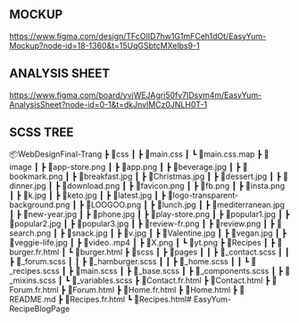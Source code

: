 ## MOCKUP
https://www.figma.com/design/TFcOIID7hw1G1mFCeh1dOt/EasyYum-Mockup?node-id=18-1360&t=15UqGSbtcMXelbs9-1

## ANALYSIS SHEET
https://www.figma.com/board/yvjWEJAgri50fy7lDsym4m/EasyYum-AnalysisSheet?node-id=0-1&t=dkJnvlMCz0JNLH0T-1


## SCSS TREE
📦WebDesignFinal-Trang
 ┣ 📂css
 ┃ ┣ 📜main.css
 ┃ ┗ 📜main.css.map
 ┣ 📂image
 ┃ ┣ 📜app-store.png
 ┃ ┣ 📜app.png
 ┃ ┣ 📜beverage.jpg
 ┃ ┣ 📜bookmark.png
 ┃ ┣ 📜breakfast.jpg
 ┃ ┣ 📜Christmas.jpg
 ┃ ┣ 📜dessert.jpg
 ┃ ┣ 📜dinner.jpg
 ┃ ┣ 📜download.png
 ┃ ┣ 📜favicon.png
 ┃ ┣ 📜fb.png
 ┃ ┣ 📜insta.png
 ┃ ┣ 📜k.jpg
 ┃ ┣ 📜keto.jpg
 ┃ ┣ 📜latest.jpg
 ┃ ┣ 📜logo-transparent-background.png
 ┃ ┣ 📜LOOGOO.png
 ┃ ┣ 📜lunch.jpg
 ┃ ┣ 📜mediterranean.jpg
 ┃ ┣ 📜new-year.jpg
 ┃ ┣ 📜phone.jpg
 ┃ ┣ 📜play-store.png
 ┃ ┣ 📜popular1.jpg
 ┃ ┣ 📜popular2.jpg
 ┃ ┣ 📜popular3.jpg
 ┃ ┣ 📜review-fr.png
 ┃ ┣ 📜review.png
 ┃ ┣ 📜search.png
 ┃ ┣ 📜snack.jpg
 ┃ ┣ 📜v.jpg
 ┃ ┣ 📜Valentine.jpg
 ┃ ┣ 📜vegan.jpg
 ┃ ┣ 📜veggie-life.jpg
 ┃ ┣ 📜video..mp4
 ┃ ┣ 📜X.png
 ┃ ┗ 📜yt.png
 ┣ 📂Recipes
 ┃ ┣ 📜burger.fr.html
 ┃ ┗ 📜burger.html
 ┣ 📂scss
 ┃ ┣ 📂pages
 ┃ ┃ ┣ 📜_contact.scss
 ┃ ┃ ┣ 📜_forum.scss
 ┃ ┃ ┣ 📜_hamburger.scss
 ┃ ┃ ┣ 📜_home.scss
 ┃ ┃ ┗ 📜_recipes.scss
 ┃ ┣ 📜main.scss
 ┃ ┣ 📜_base.scss
 ┃ ┣ 📜_components.scss
 ┃ ┣ 📜_mixins.scss
 ┃ ┗ 📜_variables.scss
 ┣ 📜Contact.fr.html
 ┣ 📜Contact.html
 ┣ 📜Forum.fr.html
 ┣ 📜Forum.html
 ┣ 📜Home.fr.html
 ┣ 📜Home.html
 ┣ 📜README.md
 ┣ 📜Recipes.fr.html
 ┗ 📜Recipes.html#   E a s y Y u m - R e c i p e B l o g P a g e  
 
